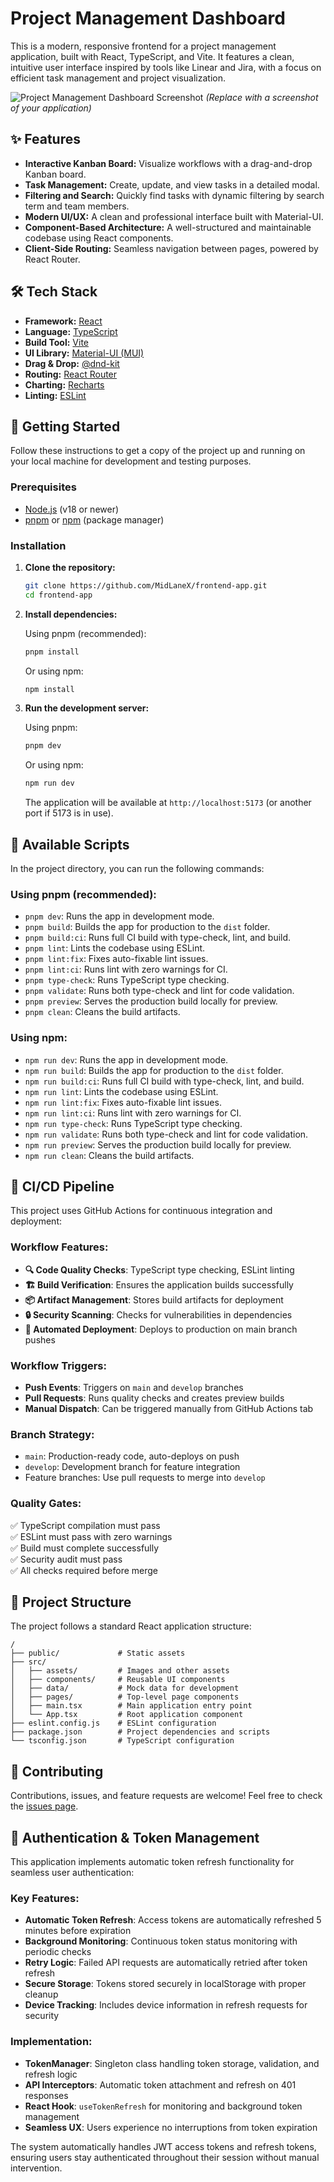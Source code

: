 # Project Management Dashboard

This is a modern, responsive frontend for a project management application, built with React, TypeScript, and Vite. It features a clean, intuitive user interface inspired by tools like Linear and Jira, with a focus on efficient task management and project visualization.

![Project Management Dashboard Screenshot](https://i.imgur.com/YOUR_SCREENSHOT_URL.png) 
*(Replace with a screenshot of your application)*

## ✨ Features

- **Interactive Kanban Board:** Visualize workflows with a drag-and-drop Kanban board.
- **Task Management:** Create, update, and view tasks in a detailed modal.
- **Filtering and Search:** Quickly find tasks with dynamic filtering by search term and team members.
- **Modern UI/UX:** A clean and professional interface built with Material-UI.
- **Component-Based Architecture:** A well-structured and maintainable codebase using React components.
- **Client-Side Routing:** Seamless navigation between pages, powered by React Router.

## 🛠️ Tech Stack

- **Framework:** [React](https://reactjs.org/)
- **Language:** [TypeScript](https://www.typescriptlang.org/)
- **Build Tool:** [Vite](https://vitejs.dev/)
- **UI Library:** [Material-UI (MUI)](https://mui.com/)
- **Drag & Drop:** [@dnd-kit](https://dndkit.com/)
- **Routing:** [React Router](https://reactrouter.com/)
- **Charting:** [Recharts](https://recharts.org/)
- **Linting:** [ESLint](https://eslint.org/)

## 🚀 Getting Started

Follow these instructions to get a copy of the project up and running on your local machine for development and testing purposes.

### Prerequisites

- [Node.js](https://nodejs.org/) (v18 or newer)
- [pnpm](https://pnpm.io/) or [npm](https://www.npmjs.com/) (package manager)

### Installation

1.  **Clone the repository:**
    ```sh
    git clone https://github.com/MidLaneX/frontend-app.git
    cd frontend-app
    ```

2.  **Install dependencies:**
    
    Using pnpm (recommended):
    ```sh
    pnpm install
    ```
    
    Or using npm:
    ```sh
    npm install
    ```

3.  **Run the development server:**
    
    Using pnpm:
    ```sh
    pnpm dev
    ```
    
    Or using npm:
    ```sh
    npm run dev
    ```
    
    The application will be available at `http://localhost:5173` (or another port if 5173 is in use).

## 📜 Available Scripts

In the project directory, you can run the following commands:

### Using pnpm (recommended):
- `pnpm dev`: Runs the app in development mode.
- `pnpm build`: Builds the app for production to the `dist` folder.
- `pnpm build:ci`: Runs full CI build with type-check, lint, and build.
- `pnpm lint`: Lints the codebase using ESLint.
- `pnpm lint:fix`: Fixes auto-fixable lint issues.
- `pnpm lint:ci`: Runs lint with zero warnings for CI.
- `pnpm type-check`: Runs TypeScript type checking.
- `pnpm validate`: Runs both type-check and lint for code validation.
- `pnpm preview`: Serves the production build locally for preview.
- `pnpm clean`: Cleans the build artifacts.

### Using npm:
- `npm run dev`: Runs the app in development mode.
- `npm run build`: Builds the app for production to the `dist` folder.
- `npm run build:ci`: Runs full CI build with type-check, lint, and build.
- `npm run lint`: Lints the codebase using ESLint.
- `npm run lint:fix`: Fixes auto-fixable lint issues.
- `npm run lint:ci`: Runs lint with zero warnings for CI.
- `npm run type-check`: Runs TypeScript type checking.
- `npm run validate`: Runs both type-check and lint for code validation.
- `npm run preview`: Serves the production build locally for preview.
- `npm run clean`: Cleans the build artifacts.

## 🔄 CI/CD Pipeline

This project uses GitHub Actions for continuous integration and deployment:

### Workflow Features:
- **🔍 Code Quality Checks**: TypeScript type checking, ESLint linting
- **🏗️ Build Verification**: Ensures the application builds successfully
- **📦 Artifact Management**: Stores build artifacts for deployment
- **🔒 Security Scanning**: Checks for vulnerabilities in dependencies
- **🚀 Automated Deployment**: Deploys to production on main branch pushes

### Workflow Triggers:
- **Push Events**: Triggers on `main` and `develop` branches
- **Pull Requests**: Runs quality checks and creates preview builds
- **Manual Dispatch**: Can be triggered manually from GitHub Actions tab

### Branch Strategy:
- `main`: Production-ready code, auto-deploys on push
- `develop`: Development branch for feature integration
- Feature branches: Use pull requests to merge into `develop`

### Quality Gates:
✅ TypeScript compilation must pass  
✅ ESLint must pass with zero warnings  
✅ Build must complete successfully  
✅ Security audit must pass  
✅ All checks required before merge  

## 📁 Project Structure

The project follows a standard React application structure:

```
/
├── public/             # Static assets
├── src/
│   ├── assets/         # Images and other assets
│   ├── components/     # Reusable UI components
│   ├── data/           # Mock data for development
│   ├── pages/          # Top-level page components
│   ├── main.tsx        # Main application entry point
│   └── App.tsx         # Root application component
├── eslint.config.js    # ESLint configuration
├── package.json        # Project dependencies and scripts
└── tsconfig.json       # TypeScript configuration
```

## 🤝 Contributing

Contributions, issues, and feature requests are welcome! Feel free to check the [issues page](https://github.com/MidLaneX/frontend-app/issues).

## 🔐 Authentication & Token Management

This application implements automatic token refresh functionality for seamless user authentication:

### Key Features:
- **Automatic Token Refresh**: Access tokens are automatically refreshed 5 minutes before expiration
- **Background Monitoring**: Continuous token status monitoring with periodic checks
- **Retry Logic**: Failed API requests are automatically retried after token refresh
- **Secure Storage**: Tokens stored securely in localStorage with proper cleanup
- **Device Tracking**: Includes device information in refresh requests for security

### Implementation:
- **TokenManager**: Singleton class handling token storage, validation, and refresh logic
- **API Interceptors**: Automatic token attachment and refresh on 401 responses
- **React Hook**: `useTokenRefresh` for monitoring and background token management
- **Seamless UX**: Users experience no interruptions from token expiration

The system automatically handles JWT access tokens and refresh tokens, ensuring users stay authenticated throughout their session without manual intervention.

